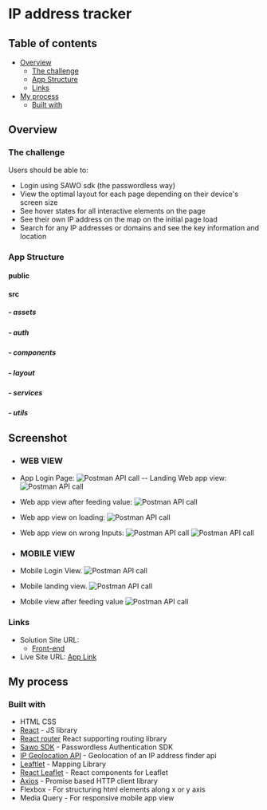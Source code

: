 # IP address tracker

## Table of contents

- [Overview](#overview)
  - [The challenge](#the-challenge)
  - [App Structure](#folder-structure)
  - [Links](#links)
- [My process](#my-process)
  - [Built with](#built-with)

## Overview

### The challenge

Users should be able to:

- Login using SAWO sdk (the passwordless way)
- View the optimal layout for each page depending on their device's screen size
- See hover states for all interactive elements on the page
- See their own IP address on the map on the initial page load
- Search for any IP addresses or domains and see the key information and location

### App Structure

#### public
#### src
  ##### - assets
  ##### - auth
  ##### - components
  ##### - layout
  ##### - services
  ##### - utils

## Screenshot

- ### **WEB VIEW**
- App Login Page:
  ![Postman API call](./Screenshots/loginpage.png)
-- Landing Web app view:
  ![Postman API call](./Screenshots/landing-app-page.png)
- Web app view after feeding value:
  ![Postman API call](./Screenshots/app.png)
- Web app view on loading:
  ![Postman API call](./Screenshots/loading.png)
- Web app view on wrong Inputs:
  ![Postman API call](./Screenshots/snackbarmessage.png)
  ![Postman API call](./Screenshots/snackbarmessage2.png)

- ### **MOBILE VIEW**

- Mobile Login View.
  ![Postman API call](./Screenshots/mobile-login.png)
- Mobile landing view.
  ![Postman API call](./Screenshots/mobile-app.png)
- Mobile view after feeding value 
  ![Postman API call](./Screenshots/mobile-value.png)


### Links

- Solution Site URL:
  - [Front-end](https://github.com/Pinakee15/ip-address-tracker-app)
- Live Site URL: [App Link](https://ip-address-tracker-pinakee.herokuapp.com)

## My process

### Built with
- HTML CSS
- [React](https://reactjs.org/) - JS library
- [React router](https://reactrouter.com/) React supporting routing library
- [Sawo SDK](https://sawolabs.com/) - Passwordless Authentication SDK
- [IP Geolocation API](https://geo.ipify.org/) - Geolocation of an IP address finder api
- [Leaftlet](https://leafletjs.com/) - Mapping Library
- [React Leaflet](https://react-leaflet.js.org/) - React components for Leaflet
- [Axios](https://axios-http.com/) - Promise based HTTP client library
- Flexbox - For structuring html elements along x or y axis
- Media Query - For responsive mobile app view
